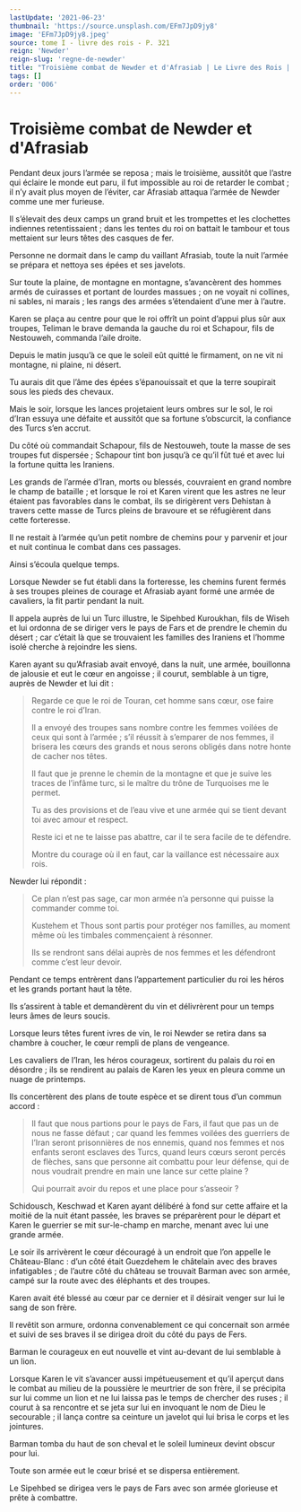 ```yaml
---
lastUpdate: '2021-06-23'
thumbnail: 'https://source.unsplash.com/EFm7JpD9jy8'
image: 'EFm7JpD9jy8.jpeg'
source: tome I - livre des rois - P. 321
reign: 'Newder'
reign-slug: 'regne-de-newder'
title: "Troisième combat de Newder et d'Afrasiab | Le Livre des Rois | Shâhnâmeh"
tags: []
order: '006'
---
```


# Troisième combat de Newder et d'Afrasiab

Pendant deux jours l’armée se reposa ; mais le troisième, aussitôt que l’astre qui éclaire le monde eut paru, il fut impossible au roi de retarder le combat ; il n’y avait plus moyen de l’éviter, car Afrasiab attaqua l’armée de Newder comme une mer furieuse.

Il s’élevait des deux camps un grand bruit et les trompettes et les clochettes indiennes retentissaient ; dans les tentes du roi on battait le tambour et tous mettaient sur leurs têtes des casques de fer.

Personne ne dormait dans le camp du vaillant Afrasiab, toute la nuit l’armée se prépara et nettoya ses épées et ses javelots.

Sur toute la plaine, de montagne en montagne, s’avancèrent des hommes armés de cuirasses et portant de lourdes massues ; on ne voyait ni collines, ni sables, ni marais ; les rangs des armées s’étendaient d’une mer à l’autre.

Karen se plaça au centre pour que le roi offrît un point d’appui plus sûr aux troupes, Teliman le brave demanda la gauche du roi et Schapour, fils de Nestouweh, commanda l’aile droite.

Depuis le matin jusqu’à ce que le soleil eût quitté le firmament, on ne vit ni montagne, ni plaine, ni désert.

Tu aurais dit que l’âme des épées s’épanouissait et que la terre soupirait sous les pieds des chevaux.

Mais le soir, lorsque les lances projetaient leurs ombres sur le sol, le roi d’Iran essuya une défaite et aussitôt que sa fortune s’obscurcit, la confiance des Turcs s’en accrut.

Du côté où commandait Schapour, fils de Nestouweh, toute la masse de ses troupes fut dispersée ; Schapour tint bon jusqu’à ce qu’il fût tué et avec lui la fortune quitta les Iraniens.

Les grands de l’armée d’Iran, morts ou blessés, couvraient en grand nombre le champ de bataille ; et lorsque le roi et Karen virent que les astres ne leur étaient pas favorables dans le combat, ils se dirigèrent vers Dehistan à travers cette masse de Turcs pleins de bravoure et se réfugièrent dans cette forteresse.

Il ne restait à l’armée qu’un petit nombre de chemins pour y parvenir et jour et nuit continua le combat dans ces passages.

Ainsi s’écoula quelque temps.

Lorsque Newder se fut établi dans la forteresse, les chemins furent fermés à ses troupes pleines de courage et Afrasiab ayant formé une armée de cavaliers, la fit partir pendant la nuit.

Il appela auprès de lui un Turc illustre, le Sipehbed Kuroukhan, fils de Wiseh et lui ordonna de se diriger vers le pays de Fars et de prendre le chemin du désert ; car c’était là que se trouvaient les familles des Iraniens et l’homme isolé cherche à rejoindre les siens.

Karen ayant su qu’Afrasiab avait envoyé, dans la nuit, une armée, bouillonna de jalousie et eut le cœur en angoisse ; il courut, semblable à un tigre, auprès de Newder et lui dit :

> Regarde ce que le roi de Touran, cet homme sans cœur, ose faire contre le roi d’Iran.
>
> Il a envoyé des troupes sans nombre contre les femmes voilées de ceux qui sont à l’armée ; s’il réussit à s’emparer de nos femmes, il brisera les cœurs des grands et nous serons obligés dans notre honte de cacher nos têtes.
>
> Il faut que je prenne le chemin de la montagne et que je suive les traces de l’infâme turc, si le maître du trône de Turquoises me le permet.
>
> Tu as des provisions et de l’eau vive et une armée qui se tient devant toi avec amour et respect.
>
> Reste ici et ne te laisse pas abattre, car il te sera facile de te défendre.
>
> Montre du courage où il en faut, car la vaillance est nécessaire aux rois.

Newder lui répondit :

> Ce plan n’est pas sage, car mon armée n’a personne qui puisse la commander comme toi.
>
> Kustehem et Thous sont partis pour protéger nos familles, au moment même où les timbales commençaient à résonner.
>
> Ils se rendront sans délai auprès de nos femmes et les défendront comme c’est leur devoir.

Pendant ce temps entrèrent dans l’appartement particulier du roi les héros et les grands portant haut la tête.

Ils s’assirent à table et demandèrent du vin et délivrèrent pour un temps leurs âmes de leurs soucis.

Lorsque leurs têtes furent ivres de vin, le roi Newder se retira dans sa chambre à coucher, le cœur rempli de plans de vengeance.

Les cavaliers de l’Iran, les héros courageux, sortirent du palais du roi en désordre ; ils se rendirent au palais de Karen les yeux en pleura comme un nuage de printemps.

Ils concertèrent des plans de toute espèce et se dirent tous d’un commun accord :

> Il faut que nous partions pour le pays de Fars, il faut que pas un de nous ne fasse défaut ; car quand les femmes voilées des guerriers de l’Iran seront prisonnières de nos ennemis, quand nos femmes et nos enfants seront esclaves des Turcs, quand leurs cœurs seront percés de flèches, sans que personne ait combattu pour leur défense, qui de nous voudrait prendre en main une lance sur cette plaine ?
>
> Qui pourrait avoir du repos et une place pour s’asseoir ?

Schidousch, Keschwad et Karen ayant délibéré à fond sur cette affaire et la moitié de la nuit étant passée, les braves se préparèrent pour le départ et Karen le guerrier se mit sur-le-champ en marche, menant avec lui une grande armée.

Le soir ils arrivèrent le cœur découragé à un endroit que l’on appelle le Château-Blanc : d’un côté était Guezdehem le châtelain avec des braves infatigables ; de l’autre côté du château se trouvait Barman avec son armée, campé sur la route avec des éléphants et des troupes.

Karen avait été blessé au cœur par ce dernier et il désirait venger sur lui le sang de son frère.

Il revêtit son armure, ordonna convenablement ce qui concernait son armée et suivi de ses braves il se dirigea droit du côté du pays de Fers.

Barman le courageux en eut nouvelle et vint au-devant de lui semblable à un lion.

Lorsque Karen le vit s’avancer aussi impétueusement et qu’il aperçut dans le combat au milieu de la poussière le meurtrier de son frère, il se précipita sur lui comme un lion et ne lui laissa pas le temps de chercher des ruses ; il courut à sa rencontre et se jeta sur lui en invoquant le nom de Dieu le secourable ; il lança contre sa ceinture un javelot qui lui brisa le corps et les jointures.

Barman tomba du haut de son cheval et le soleil lumineux devint obscur pour lui.

Toute son armée eut le cœur brisé et se dispersa entièrement.

Le Sipehbed se dirigea vers le pays de Fars avec son armée glorieuse et prête à combattre.
